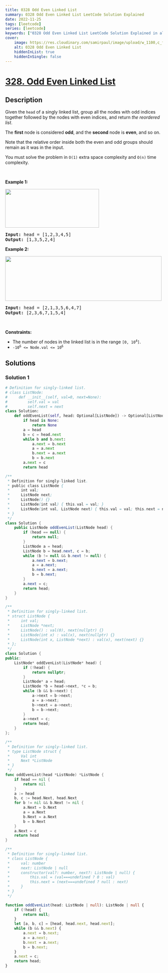 ```yaml
---
title: 0328 Odd Even Linked List
summary: 0328 Odd Even Linked List LeetCode Solution Explained
date: 2022-11-25
tags: [leetcode]
series: [leetcode]
keywords: ["0328 Odd Even Linked List LeetCode Solution Explained in all languages", "0328 Odd Even Linked List", "LeetCode", "leetcode solution in Python3 C++ Java Go PHP Ruby Swift TypeScript Rust C# JavaScript C", "GeeksforGeeks", "InterviewBit", "Coding Ninjas", "HackerRank", "HackerEarth", "CodeChef", "TopCoder", "AlgoExpert", "freeCodeCamp", "Codeforces", "GitHub", "AtCoder", "Samir Paul"]
cover:
    image: https://res.cloudinary.com/samirpaul/image/upload/w_1100,c_fit,co_rgb:FFFFFF,l_text:Arial_75_bold:0328 Odd Even Linked List - Solution Explained/problem-solving.webp
    alt: 0328 Odd Even Linked List
    hiddenInList: true
    hiddenInSingle: false
---
```



# [328. Odd Even Linked List](https://leetcode.com/problems/odd-even-linked-list)


## Description

<p>Given the <code>head</code> of a singly linked list, group all the nodes with odd indices together followed by the nodes with even indices, and return <em>the reordered list</em>.</p>

<p>The <strong>first</strong> node is considered <strong>odd</strong>, and the <strong>second</strong> node is <strong>even</strong>, and so on.</p>

<p>Note that the relative order inside both the even and odd groups should remain as it was in the input.</p>

<p>You must solve the problem&nbsp;in <code>O(1)</code>&nbsp;extra space complexity and <code>O(n)</code> time complexity.</p>

<p>&nbsp;</p>
<p><strong class="example">Example 1:</strong></p>
<img alt="" src="https://spcdn.pages.dev/leetcode/problems/0328.Odd%20Even%20Linked%20List/images/oddeven-linked-list.jpg" style="width: 300px; height: 123px;" />
<pre>
<strong>Input:</strong> head = [1,2,3,4,5]
<strong>Output:</strong> [1,3,5,2,4]
</pre>

<p><strong class="example">Example 2:</strong></p>
<img alt="" src="https://spcdn.pages.dev/leetcode/problems/0328.Odd%20Even%20Linked%20List/images/oddeven2-linked-list.jpg" style="width: 500px; height: 142px;" />
<pre>
<strong>Input:</strong> head = [2,1,3,5,6,4,7]
<strong>Output:</strong> [2,3,6,7,1,5,4]
</pre>

<p>&nbsp;</p>
<p><strong>Constraints:</strong></p>

<ul>
	<li>The number of nodes in the linked list is in the range <code>[0, 10<sup>4</sup>]</code>.</li>
	<li><code>-10<sup>6</sup> &lt;= Node.val &lt;= 10<sup>6</sup></code></li>
</ul>

## Solutions

### Solution 1

<!-- tabs:start -->

```python
# Definition for singly-linked list.
# class ListNode:
#     def __init__(self, val=0, next=None):
#         self.val = val
#         self.next = next
class Solution:
    def oddEvenList(self, head: Optional[ListNode]) -> Optional[ListNode]:
        if head is None:
            return None
        a = head
        b = c = head.next
        while b and b.next:
            a.next = b.next
            a = a.next
            b.next = a.next
            b = b.next
        a.next = c
        return head
```

```java
/**
 * Definition for singly-linked list.
 * public class ListNode {
 *     int val;
 *     ListNode next;
 *     ListNode() {}
 *     ListNode(int val) { this.val = val; }
 *     ListNode(int val, ListNode next) { this.val = val; this.next = next; }
 * }
 */
class Solution {
    public ListNode oddEvenList(ListNode head) {
        if (head == null) {
            return null;
        }
        ListNode a = head;
        ListNode b = head.next, c = b;
        while (b != null && b.next != null) {
            a.next = b.next;
            a = a.next;
            b.next = a.next;
            b = b.next;
        }
        a.next = c;
        return head;
    }
}
```

```cpp
/**
 * Definition for singly-linked list.
 * struct ListNode {
 *     int val;
 *     ListNode *next;
 *     ListNode() : val(0), next(nullptr) {}
 *     ListNode(int x) : val(x), next(nullptr) {}
 *     ListNode(int x, ListNode *next) : val(x), next(next) {}
 * };
 */
class Solution {
public:
    ListNode* oddEvenList(ListNode* head) {
        if (!head) {
            return nullptr;
        }
        ListNode* a = head;
        ListNode *b = head->next, *c = b;
        while (b && b->next) {
            a->next = b->next;
            a = a->next;
            b->next = a->next;
            b = b->next;
        }
        a->next = c;
        return head;
    }
};
```

```go
/**
 * Definition for singly-linked list.
 * type ListNode struct {
 *     Val int
 *     Next *ListNode
 * }
 */
func oddEvenList(head *ListNode) *ListNode {
	if head == nil {
		return nil
	}
	a := head
	b, c := head.Next, head.Next
	for b != nil && b.Next != nil {
		a.Next = b.Next
		a = a.Next
		b.Next = a.Next
		b = b.Next
	}
	a.Next = c
	return head
}
```

```ts
/**
 * Definition for singly-linked list.
 * class ListNode {
 *     val: number
 *     next: ListNode | null
 *     constructor(val?: number, next?: ListNode | null) {
 *         this.val = (val===undefined ? 0 : val)
 *         this.next = (next===undefined ? null : next)
 *     }
 * }
 */

function oddEvenList(head: ListNode | null): ListNode | null {
    if (!head) {
        return null;
    }
    let [a, b, c] = [head, head.next, head.next];
    while (b && b.next) {
        a.next = b.next;
        a = a.next;
        b.next = a.next;
        b = b.next;
    }
    a.next = c;
    return head;
}
```

<!-- tabs:end -->

<!-- end -->
